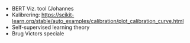 - BERT Viz. tool (Johannes
- Kalibrering: https://scikit-learn.org/stable/auto_examples/calibration/plot_calibration_curve.html
- Self-supervised learning theory
- Brug Victors speciale
